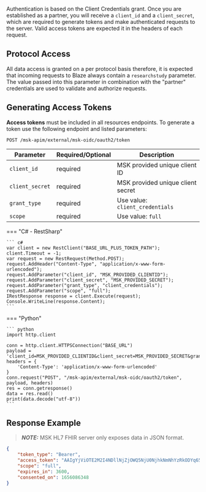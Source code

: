 Authentication is based on the Client Credentials grant. Once you are established as a partner, you will receive a `client_id` and a `client_secret`, which are required to generate tokens and make authenticated requests to the server. Valid access tokens are expected it in the headers of each request.

## Protocol Access

All data access is granted on a per protocol basis therefore, it is expected that incoming requests to Blaze always contain a `researchstudy` parameter. The value passed into this parameter in combination with the "partner" credentials are used to validate and authorize requests.

## Generating Access Tokens

**Access tokens** must be included in all resources endpoints. To generate a token use the following endpoint and listed parameters:
```
POST /msk-apim/external/msk-oidc/oauth2/token
```


| Parameter       | Required/Optional | Description                                                |
| --------------- | ----------------- |----------------------------------------------------------- |
| `client_id`     |  required         | MSK provided unique client ID                              |
| `client_secret` |  required         | MSK provided unique client secret                          |
| `grant_type`    |  required         | Use value: `client_credentials`             |
| `scope`         |  required         | Use value: `full`                          |
   

=== "C# - RestSharp"

    ``` c#
    var client = new RestClient("BASE_URL_PLUS_TOKEN_PATH");
    client.Timeout = -1;
    var request = new RestRequest(Method.POST);
    request.AddHeader("Content-Type", "application/x-www-form-urlencoded");
    request.AddParameter("client_id", "MSK_PROVIDED_CLIENTID");
    request.AddParameter("client_secret", "MSK_PROVIDED_SECRET");
    request.AddParameter("grant_type", "client_credentials");
    request.AddParameter("scope", "full");
    IRestResponse response = client.Execute(request);
    Console.WriteLine(response.Content);
    ```

=== "Python"

    ``` python
    import http.client

    conn = http.client.HTTPSConnection("BASE_URL")
    payload = 'client_id=MSK_PROVIDED_CLIENTID&client_secret=MSK_PROVIDED_SECRET&grant_type=client_credentials&scope=full'
    headers = {
        'Content-Type': 'application/x-www-form-urlencoded'
    }
    conn.request("POST", "/msk-apim/external/msk-oidc/oauth2/token", payload, headers)
    res = conn.getresponse()
    data = res.read()
    print(data.decode("utf-8"))
    ```



## Response Example

> **_NOTE:_** MSK HL7 FHIR server only exposes data in JSON format.

```json
{
    "token_type": "Bearer",
    "access_token": "AAIgYjViOTE2M2I4NDllNjZjOWQ5NjU0NjhkNmNhYzRkODYq65uQhqOGeqVSCDv0lXV26qPr9cfIal10SXlRiw0RDTAbBgqeRMSTbL6EqQSPIxCVYRwBWyaITs9QJG375CCmVX2bux4ocVUlGiGHg5qrXIAOESCGor32u89RVZxfw7I",
    "scope": "full",
    "expires_in": 3600,
    "consented_on": 1656086348
}
```
